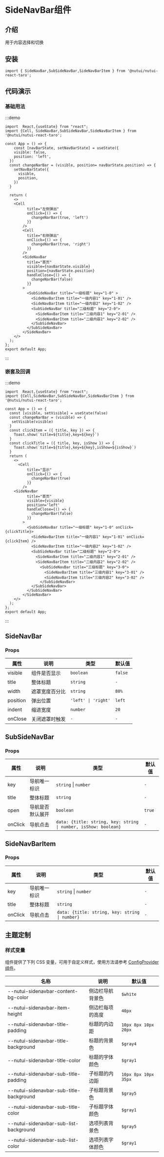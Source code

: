 # SideNavBar组件

## 介绍

用于内容选择和切换

## 安装

```tsx
import { SideNavBar,SubSideNavBar,SideNavBarItem } from '@nutui/nutui-react-taro';
```

## 代码演示

### 基础用法

:::demo

```tsx
import  React,{useState} from "react";
import {Cell, SideNavBar,SubSideNavBar,SideNavBarItem } from '@nutui/nutui-react-taro';

const App = () => {
    const [navBarState, setNavBarState] = useState({
    visible: false,
    position: 'left',
  })
  const changeNarBar = (visible, position= navBarState.position) => {
    setNavBarState({
      visible,
      position,
    })
  }
 
  return ( 
    <>   
    <Cell
          title="左侧弹出"
          onClick={() => {
            changeNarBar(true, 'left')
          }}
        />
        <Cell
          title="右侧弹出"
          onClick={() => {
            changeNarBar(true, 'right')
          }}
        />
        <SideNavBar
          title="首页"
          visible={navBarState.visible}
          position={navBarState.position}
          handleClose={() => {
            changeNarBar(false)
          }}
        >
          <SubSideNavBar title="一级标题" key="1-0" >
            <SideNavBarItem title="一级内容1" key="1-01" />
            <SideNavBarItem title="一级内容2" key="1-02" />
            <SubSideNavBar title="二级标题" key="2-0">
              <SideNavBarItem title="二级内容1" key="2-01" />
              <SideNavBarItem title="二级内容2" key="2-02" />
            </SubSideNavBar>
          </SubSideNavBar>
        </SideNavBar>
    </>
  );
};  
export default App;

```

:::

### 嵌套及回调

:::demo

```tsx
import  React,{useState} from "react";
import {Cell,SideNavBar,SubSideNavBar,SideNavBarItem } from '@nutui/nutui-react-taro';

const App = () => {
  const [visible, setVisible] = useState(false)
  const changeNarBar = (visible) => {
   setVisible(visible)
  }
  const clickItem = ({ title, key }) => {
    Toast.show(`title=${title},key=${key}`)
  }
  const clickTitle = ({ title, key, isShow }) => {
    Toast.show(`title=${title},key=${key},isShow=${isShow}`)
  }
  return ( 
    <>  
      <Cell
          title="显示"
          onClick={() => {
            changeNarBar(true)
          }}
        /> 
    <SideNavBar
          title="首页"
          visible={visible}
          position='left'
          handleClose={() => {
            changeNarBar(false)
          }}
        >
          <SubSideNavBar title="一级标题" key="1-0" onClick={clickTitle}>
            <SideNavBarItem title="一级内容1" key="1-01" onClick={clickItem} />
            <SideNavBarItem title="一级内容2" key="1-02" />
            <SubSideNavBar title="二级标题" key="2-0">
              <SideNavBarItem title="二级内容1" key="2-01" />
              <SideNavBarItem title="二级内容2" key="2-02" />
                <SubSideNavBar title="三级标题" key="3-0">
                  <SideNavBarItem title="三级内容1" key="3-01" />
                  <SideNavBarItem title="三级内容2" key="3-02" />
                </SubSideNavBar>
            </SubSideNavBar>
          </SubSideNavBar>
        </SideNavBar>
    </>
  );
};  
export default App;

```

:::

## SideNavBar

### Props

| 属性 | 说明 | 类型 | 默认值 |
| --- | --- | --- | --- |
| visible | 组件是否显示 | `boolean` | `false` |
| title | 整体标题 | `string` | `-` |
| width | 遮罩宽度百分比 | `string` | `80%` |
| position | 弹出位置 | `'left' \| 'right'` | `left` |
| indent | 缩进宽度 | `number` | `20` |
| onClose | 关闭遮罩时触发 | `-` | `-` |

## SubSideNavBar

### Props

| 属性 | 说明 | 类型 | 默认值 |
| --- | --- | --- | --- |
| key | 导航唯一标识 | `string`  \|  `number` | `-` |
| title | 整体标题 | `string` | `-` |
| open | 导航是否默认展开 | `boolean` | `true` |
| onClick | 导航点击 | `data: {title: string, key: string \| number, isShow: boolean}` | `-` |

## SideNavBarItem

### Props

| 属性 | 说明 | 类型 | 默认值 |
| --- | --- | --- | --- |
| key | 导航唯一标识 | `string`  \|  `number` | `-` |
| title | 整体标题 | `string` | `-` |
| onClick | 导航点击 | `data: {title: string, key: string \| number}` | `-` |

## 主题定制

### 样式变量

组件提供了下列 CSS 变量，可用于自定义样式，使用方法请参考 [ConfigProvider 组件](#/zh-CN/component/configprovider)。

| 名称 | 说明 | 默认值 |
| --- | --- | --- |
| \--nutui-sidenavbar-content-bg-color | 侧边栏导航背景色 | `$white` |
| \--nutui-sidenavbar-item-height | 侧边栏每项的高度 | `40px` |
| \--nutui-sidenavbar-title-padding | 标题的内边距 | `10px 8px 10px 20px` |
| \--nutui-sidenavbar-title-background | 标题的背景色 | `$gray4` |
| \--nutui-sidenavbar-title-color | 标题的字体颜色 | `$gray1` |
| \--nutui-sidenavbar-sub-title-padding | 子标题的内边距 | `10px 8px 10px 35px` |
| \--nutui-sidenavbar-sub-title-background | 子标题背景色 | `$gray5` |
| \--nutui-sidenavbar-sub-title-color | 子标题字体颜色 | `$gray1` |
| \--nutui-sidenavbar-sub-list-background | 选项列表背景色 | `$gray5` |
| \--nutui-sidenavbar-sub-list-color | 选项列表字体颜色 | `$gray1` |